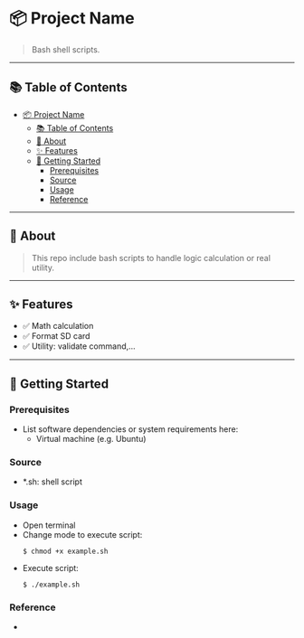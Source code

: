 # 📦 Project Name

> Bash shell scripts.

---

## 📚 Table of Contents

- [📦 Project Name](#-project-name)
  - [📚 Table of Contents](#-table-of-contents)
  - [📝 About](#-about)
  - [✨ Features](#-features)
  - [🚀 Getting Started](#-getting-started)
    - [Prerequisites](#prerequisites)
    - [Source](#source)
    - [Usage](#usage)
    - [Reference](#reference)

---

## 📝 About

> This repo include bash scripts to handle logic calculation or real utility.

---

## ✨ Features

- ✅ Math calculation
- ✅ Format SD card
- ✅ Utility: validate command,...

---

## 🚀 Getting Started

### Prerequisites

- List software dependencies or system requirements here:
  - Virtual machine (e.g. Ubuntu)

### Source

- *.sh: shell script

### Usage

- Open terminal
- Change mode to execute script:
  ```
  $ chmod +x example.sh
  ```
- Execute script:
  ```
  $ ./example.sh
  ```

### Reference

- 